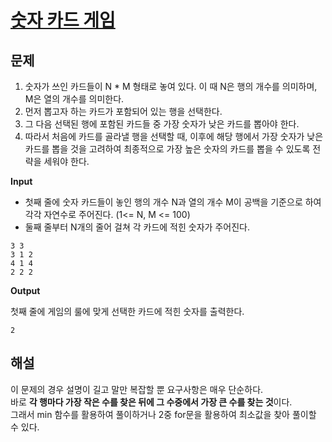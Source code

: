 # [숫자 카드 게임]()

## 문제

1. 숫자가 쓰인 카드들이 N * M 형태로 놓여 있다. 이 때 N은 행의 개수를 의미하며, M은 열의 개수를 의미한다.
2. 먼저 뽑고자 하는 카드가 포함되어 있는 행을 선택한다.
3. 그 다음 선택된 행에 포함된 카드들 중 가장 숫자가 낮은 카드를 뽑아야 한다.
4. 따라서 처음에 카드를 골라낼 행을 선택할 때, 이후에 해당 행에서 가장 숫자가 낮은 카드를 뽑을 것을 고려하여 최종적으로 가장 높은 숫자의 카드를 뽑을 수 있도록 전략을 세워야 한다.

**Input**

* 첫째 줄에 숫자 카드들이 놓인 행의 개수 N과 열의 개수 M이 공백을 기준으로 하여 각각 자연수로 주어진다. (1<= N, M <= 100)
* 둘째 줄부터 N개의 줄어 걸쳐 각 카드에 적힌 숫자가 주어진다.

```
3 3
3 1 2
4 1 4
2 2 2
```

**Output**

첫째 줄에 게임의 룰에 맞게 선택한 카드에 적힌 숫자를 출력한다.

```
2
```

## 해설

이 문제의 경우 설명이 길고 말만 복잡할 뿐 요구사항은 매우 단순하다.<br>
바로 **각 행마다 가장 작은 수를 찾은 뒤에 그 수중에서 가장 큰 수를 찾는 것**이다.<br>
그래서 min 함수를 활용하여 풀이하거나 2중 for문을 활용하여 최소값을 찾아 풀이할 수 있다.